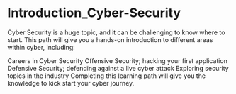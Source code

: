 # Introduction_Cyber-Security
Cyber Security is a huge topic, and it can be challenging to know where to start. This path will give you a hands-on introduction to different areas within cyber, including:

Careers in Cyber Security
Offensive Security; hacking your first application
Defensive Security; defending against a live cyber attack
Exploring security topics in the industry
Completing this learning path will give you the knowledge to kick start your cyber journey.
